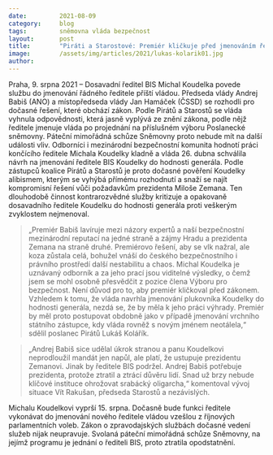 ```yaml
---
date:         2021-08-09
category:     blog
tags:         sněmovna vláda bezpečnost 
layout:       post
title:        "Piráti a Starostové: Premiér kličkuje před jmenováním ředitele BIS"
image:        /assets/img/articles/2021/lukas-kolarik01.jpg
author:       
---
```


 

Praha, 9. srpna 2021 – Dosavadní ředitel BIS Michal Koudelka povede službu do jmenování řádného ředitele příští vládou. Předseda vlády Andrej Babiš (ANO) a místopředseda vlády Jan Hamáček (ČSSD) se rozhodli pro dočasné řešení, které obchází zákon. Podle Pirátů a Starostů se vláda vyhnula odpovědnosti, která jasně vyplývá ze znění zákona, podle nějž ředitele jmenuje vláda po projednání na příslušném výboru Poslanecké sněmovny. Páteční mimořádná schůze Sněmovny proto nebude mít na další události vliv. Odborníci i mezinárodní bezpečnostní komunita hodnotí práci končícího ředitele Michala Koudelky kladně a vláda 26. dubna schválila návrh na jmenování ředitele BIS Koudelky do hodnosti generála. Podle zástupců koalice Pirátů a Starostů je proto dočasné pověření Koudelky alibismem, kterým se vyhýbá přímému rozhodnutí a snaží se najít kompromisní řešení vůči požadavkům prezidenta Miloše Zemana. Ten dlouhodobě činnost kontrarozvědné služby kritizuje a opakovaně dosavadního ředitele Koudelku do hodnosti generála proti veškerým zvyklostem nejmenoval. 

> „Premiér Babiš lavíruje mezi názory expertů a naší bezpečnostní mezinárodní reputací na jedné straně a zájmy Hradu a prezidenta Zemana na straně druhé. Premiérovo řešení, aby se vlk nažral, ale koza zůstala celá, bohužel vnáší do českého bezpečnostního i právního prostředí další nestabilitu a chaos. Michal Koudelka je uznávaný odborník a za jeho prací jsou viditelné výsledky, o čemž jsem se mohl osobně přesvědčit z pozice člena Výboru pro bezpečnost. Není důvod pro to, aby premiér kličkoval před zákonem. Vzhledem k tomu, že vláda navrhla jmenování plukovníka Koudelky do hodnosti generála, nezdá se, že by měla k jeho práci výhrady. Premiér by měl proto postupovat obdobně jako v případě jmenování vrchního státního zástupce, kdy vláda rovněž s novým jménem neotálela,“ sdělil poslanec Pirátů Lukáš Kolářík.

> „Andrej Babiš sice udělal úkrok stranou a panu Koudelkovi neprodloužil mandát jen napůl, ale platí, že ustupuje prezidentu Zemanovi. Jinak by ředitele BIS podržel. Andrej Babiš potřebuje prezidenta, protože ztratil a ztrácí důvěru lidí. Snad už brzy nebude klíčové instituce ohrožovat srabácký oligarcha,“ komentoval vývoj situace Vít Rakušan, předseda Starostů a nezávislých.

Michalu Koudelkovi vyprší 15. srpna. Dočasně bude funkci ředitele vykonávat do jmenování nového ředitele vládou vzešlou z říjnových parlamentních voleb. Zákon o zpravodajských službách dočasné vedení služeb nijak neupravuje. Svolaná páteční mimořádná schůze Sněmovny, na jejímž programu je jednání o řediteli BIS, proto ztratila opodstatnění.
